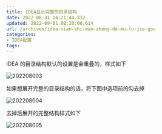 ```yaml
---
title: IDEA显示完整的目录结构
date: 2022-08-31 14:21:44.312
updated: 2022-09-01 08:20:06.614
url: /archives/idea-xian-shi-wan-zheng-de-mu-lu-jie-gou
categories: 
- IDEA配置
tags: 
---
```


IDEA 的目录结构默认的设置是会重叠的，样式如下

![202208003](http://img.shuyepl.com/202208311420912.png)

如果想展开完整的目录结构的话，将下图中选项前的勾去掉

![202208004](http://img.shuyepl.com/202208311420624.png)

去掉后展开的完整结构样式如下

![202208005](http://img.shuyepl.com/202208311420251.png)




